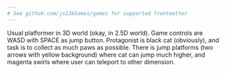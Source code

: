```yaml
---
# See github.com/js13kGames/games for supported frontmatter
---
```

Usual platformer in 3D world (okay, in 2.5D world). Game controls are WASD with SPACE as jump button. Protagonist is black  cat (obviously), and task is to collect as much paws as possible. There is jump platforms (two arrows with yellow background) where cat can jump much higher, and magenta swirls where user can teleport to other dimension.